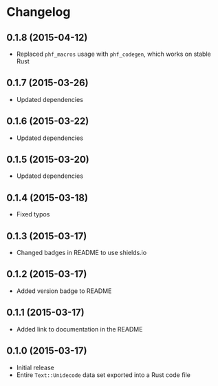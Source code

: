 # Changelog

## 0.1.8 (2015-04-12)

- Replaced `phf_macros` usage with `phf_codegen`, which works on stable Rust

## 0.1.7 (2015-03-26)

- Updated dependencies

## 0.1.6 (2015-03-22)

- Updated dependencies

## 0.1.5 (2015-03-20)

- Updated dependencies

## 0.1.4 (2015-03-18)

- Fixed typos

## 0.1.3 (2015-03-17)

- Changed badges in README to use shields.io

## 0.1.2 (2015-03-17)

- Added version badge to README

## 0.1.1 (2015-03-17)

- Added link to documentation in the README

## 0.1.0 (2015-03-17)

- Initial release
- Entire `Text::Unidecode` data set exported into a Rust code file
